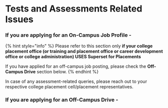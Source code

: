 # Tests and Assessments Related Issues

### If you are applying for an On-Campus Job Profile - 

{% hint style="info" %}
Please refer to this section only **if your college placement office \(or training and placement office or career development office or college administration\) USES Superset for Placements**

If you have applied for an off-campus job posting, please check the **Off-Campus Drive** section below.
{% endhint %}

In case of any assessment-related queries, please reach out to your respective college placement cell/placement representatives.

### If you are applying for an Off-Campus Drive - 



